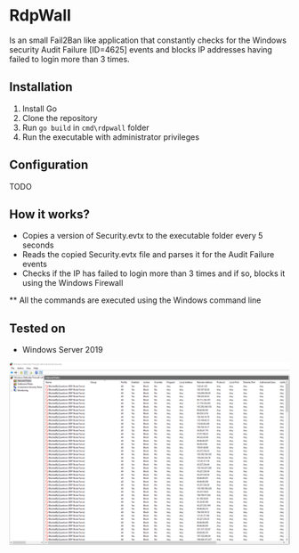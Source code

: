 # RdpWall
Is an small Fail2Ban like application that constantly checks for the Windows security Audit Failure [ID=4625] events and blocks IP addresses having failed to login more than 3 times.

## Installation
1. Install Go
2. Clone the repository
3. Run `go build` in `cmd\rdpwall` folder
4. Run the executable with administrator privileges

## Configuration
TODO

## How it works?
- Copies a version of Security.evtx to the executable folder every 5 seconds
- Reads the copied Security.evtx file and parses it for the Audit Failure events
- Checks if the IP has failed to login more than 3 times and if so, blocks it using the Windows Firewall

** All the commands are executed using the Windows command line

## Tested on
- Windows Server 2019

![img.png](img.png)